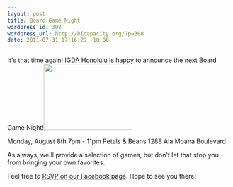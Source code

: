 ```yaml
--- 
layout: post
title: Board Game Night
wordpress_id: 308
wordpress_url: http://hicapacity.org/?p=308
date: 2011-07-31 17:16:29 -10:00
---
```

It's that time again! IGDA Honolulu is happy to announce the next Board Game Night!<a href="http://hicapacity.org/wp-content/uploads/2011/07/igda.jpg"><img class="alignright size-full wp-image-231" src="http://hicapacity.org/wp-content/uploads/2011/07/igda.jpg" alt="" width="200" height="150" /></a>

Monday, August 8th 7pm - 11pm
Petals &amp; Beans
1288 Ala Moana Boulevard

As always, we'll provide a selection of games, but don't let that stop you from bringing your own favorites.

Feel free to <a href="http://www.facebook.com/#!/event.php?eid=210790225637985">RSVP on our Facebook page</a>. Hope to see you there!
